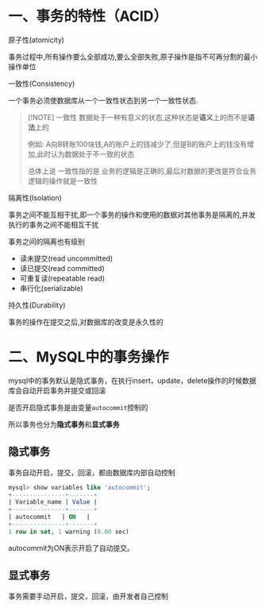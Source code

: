 # 一、事务的特性（ACID）

原子性(atomicity)

事务过程中,所有操作要么全部成功,要么全部失败,原子操作是指不可再分割的最小操作单位

一致性(Consistency)

一个事务必须使数据库从一个一致性状态到另一个一致性状态.

> [!NOTE] 一致性
> 数据处于一种有意义的状态,这种状态是**语义**上的而不是**语法**上的
>
> 例如: A向B转账100块钱,A的账户上的钱减少了,但是B的账户上的钱没有增加,此时认为数据处于不一致的状态
>
>总体上说 一致性指的是 业务的逻辑是正确的,最后对数据的更改是符合业务逻辑的操作就是一致性

隔离性(Isolation)

事务之间不能互相干扰,即一个事务的操作和使用的数据对其他事务是隔离的,并发执行的事务之间不能相互干扰

事务之间的隔离也有级别

- 读未提交(read uncommitted)
- 读已提交(read committed)
- 可重复读(repeatable read)
- 串行化(serializable)

持久性(Durability)

事务的操作在提交之后,对数据库的改变是永久性的

# 二、MySQL中的事务操作

mysql中的事务默认是隐式事务，在执行insert，update，delete操作的时候数据库会自动开启事务并提交或回滚

是否开启隐式事务是由变量`autocommit`控制的

所以事务也分为**隐式事务**和**显式事务**

## 隐式事务

事务自动开启，提交，回滚，都由数据库内部自动控制

```sql
mysql> show variables like 'autocommit';
+---------------+-------+
| Variable_name | Value |
+---------------+-------+
| autocommit   | ON   |
+---------------+-------+
1 row in set, 1 warning (0.00 sec)
```

autocommit为ON表示开启了自动提交。

## 显式事务

事务需要手动开启，提交，回滚，由开发者自己控制

